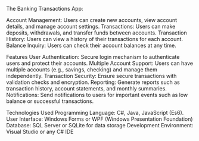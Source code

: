 The Banking Transactions App:

Account Management: Users can create new accounts, view account details, and manage account settings.
Transactions: Users can make deposits, withdrawals, and transfer funds between accounts.
Transaction History: Users can view a history of their transactions for each account.
Balance Inquiry: Users can check their account balances at any time.

Features
User Authentication: Secure login mechanism to authenticate users and protect their accounts. 
Multiple Account Support: Users can have multiple accounts (e.g., savings, checking) and manage them independently.
Transaction Security: Ensure secure transactions with validation checks and encryption.
Reporting: Generate reports such as transaction history, account statements, and monthly summaries.
Notifications: Send notifications to users for important events such as low balance or successful transactions.

Technologies Used
Programming Language: C#, Java, JavaScript (Es6).
User Interface: Windows Forms or WPF (Windows Presentation Foundation)
Database: SQL Server or SQLite for data storage
Development Environment: Visual Studio or any C# IDE
